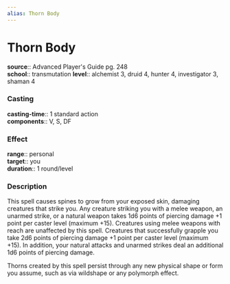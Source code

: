 ```yaml
---
alias: Thorn Body
---
```


# Thorn Body 

**source**:: Advanced Player's Guide pg. 248  
**school**:: transmutation
**level**:: alchemist 3, druid 4, hunter 4, investigator 3, shaman 4

### Casting 

**casting-time**:: 1 standard action  
**components**:: V, S, DF

### Effect 

**range**:: personal  
**target**:: you  
**duration**:: 1 round/level

### Description 

This spell causes spines to grow from your exposed skin, damaging creatures that strike you. Any creature striking you with a melee weapon, an unarmed strike, or a natural weapon takes 1d6 points of piercing damage +1 point per caster level (maximum +15). Creatures using melee weapons with reach are unaffected by this spell. Creatures that successfully grapple you take 2d6 points of piercing damage +1 point per caster level (maximum +15). In addition, your natural attacks and unarmed strikes deal an additional 1d6 points of piercing damage.  
  
Thorns created by this spell persist through any new physical shape or form you assume, such as via wildshape or any polymorph effect.

